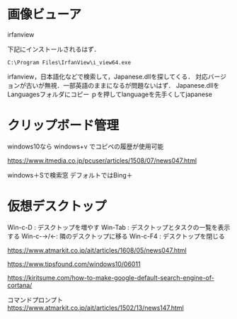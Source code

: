 # 画像ビューア
irfanview

下記にインストールされるはず．
```
C:\Program Files\IrfanView\i_view64.exe
```
irfanview，日本語化などで検索して，Japanese.dllを探してくる．
対応バージョンが古いが無視．一部英語のままになるが問題ないはず．
Japanese.dllをLanguagesフォルダにコピー
ｐを押してlanguageを先手くしてjapanese

# クリップボード管理
windows10なら windows+v でコピペの履歴が使用可能

https://www.itmedia.co.jp/pcuser/articles/1508/07/news047.html

windows＋Sで検索窓
デフォルトではBing＋

# 仮想デスクトップ
Win-c-D  : デスクトップを増やす
Win-Tab	 : デスクトップとタスクの一覧を表示する
Win-c-→/←: 隣のデスクトップに移る
Win-c-F4 : デスクトップを閉じる

https://www.atmarkit.co.jp/ait/articles/1608/05/news047.html

https://www.tipsfound.com/windows10/06011

https://kiritsume.com/how-to-make-google-default-search-engine-of-cortana/

コマンドプロンプト
https://www.atmarkit.co.jp/ait/articles/1502/13/news147.html